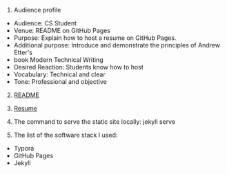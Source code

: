 
1. Audience profile
  - Audience: CS Student
  - Venue: README on GitHub Pages
  - Purpose: Explain how to host a resume on GitHub Pages.
  - Additional purpose: Introduce and demonstrate the principles of Andrew Etter's
  - book Modern Technical Writing
  - Desired Reaction: Students know how to host
  - Vocabulary: Technical and clear
  - Tone: Professional and objective

2. [README](https://github.com/Onekila/Onekila.github.io#readme)

3. [Resume](https://github.com/Onekila/Onekila.github.io/blob/main/7863364_A2_Resume.md)

4. The command to serve the static site locally: jekyll serve

5. The list of the software stack I used:
- Typora
- GitHub Pages
- Jekyll

 

 
